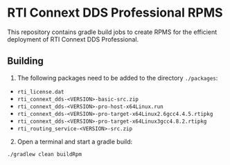 # RTI Connext DDS Professional RPMS

This repository contains gradle build jobs to create RPMS for the efficient deployment of RTI Connext DDS Professional.

## Building

1. The following packages need to be added to the directory `./packages`:
  * `rti_license.dat`
  * `rti_connext_dds-<VERSION>-basic-src.zip`
  * `rti_connext_dds-<VERSION>-pro-host-x64Linux.run`
  * `rti_connext_dds-<VERSION>-pro-target-x64Linux2.6gcc4.4.5.rtipkg`
  * `rti_connext_dds-<VERSION>-pro-target-x64Linux3gcc4.8.2.rtipkg`
  * `rti_routing_service-<VERSION>-src.zip`

2. Open a terminal and start a gradle build:
~~~~
./gradlew clean buildRpm
~~~~
